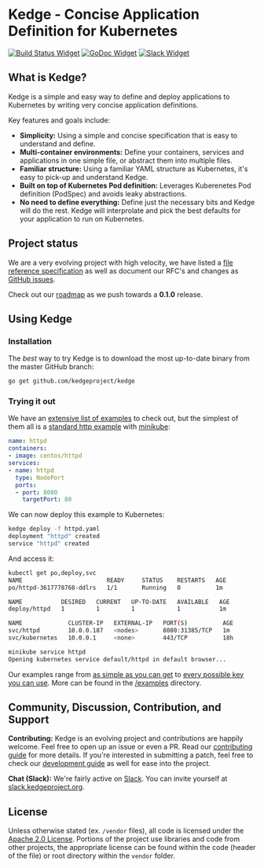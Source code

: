 # Kedge - Concise Application Definition for Kubernetes

[![Build Status Widget]][Build Status] [![GoDoc Widget]][GoDoc] [![Slack Widget]][Slack]


## What is Kedge?

Kedge is a simple and easy way to define and deploy applications to Kubernetes by writing very concise application definitions.

Key features and goals include:

  - __Simplicity:__ Using a simple and concise specification that is easy to understand and define.
  - __Multi-container environments:__ Define your containers, services and applications in one simple file, or abstract them into multiple files.
  - __Familiar structure:__ Using a familiar YAML structure as Kubernetes, it's easy to pick-up and understand Kedge.
  - __Built on top of Kubernetes Pod definition:__ Leverages Kuberenetes Pod definition (PodSpec) and avoids leaky abstractions.
  - __No need to define everything:__ Define just the necessary bits and Kedge will do the rest. Kedge will interprolate and pick the best defaults for your application to run on Kubernetes.

## Project status

We are a very evolving project with high velocity, we have listed a [file reference specification](docs/file-reference.md) as well as document our RFC's and changes as [GitHub issues](https://github.com/kedgeproject/kedge/issues).

Check out our [roadmap](ROADMAP.md) as we push towards a __0.1.0__ release.

## Using Kedge

### Installation

The _best_ way to try Kedge is to download the most up-to-date binary from the master GitHub branch:

```sh
go get github.com/kedgeproject/kedge
```

### Trying it out

We have an [extensive list of examples](examples) to check out, but the simplest of them all is a [standard http example](https://raw.githubusercontent.com/kedgeproject/kedge/master/examples/simplest/httpd.yaml) with [minikube](https://github.com/kubernetes/minikube):

```yaml
name: httpd
containers:
- image: centos/httpd
services:
- name: httpd
  type: NodePort
  ports:
  - port: 8080
    targetPort: 80
```

We can now deploy this example to Kubernetes:

```sh
kedge deploy -f httpd.yaml
deployment "httpd" created
service "httpd" created
```

And access it:

```sh
kubectl get po,deploy,svc
NAME                        READY     STATUS    RESTARTS   AGE
po/httpd-3617778768-ddlrs   1/1       Running   0          1m

NAME           DESIRED   CURRENT   UP-TO-DATE   AVAILABLE   AGE
deploy/httpd   1         1         1            1           1m

NAME             CLUSTER-IP   EXTERNAL-IP   PORT(S)          AGE
svc/httpd        10.0.0.187   <nodes>       8080:31385/TCP   1m
svc/kubernetes   10.0.0.1     <none>        443/TCP          18h

minikube service httpd
Opening kubernetes service default/httpd in default browser...
```

Our examples range from [as simple as you can get](examples/simplest) to [every possible key you can use](examples/all). More can be found in the [/examples](examples) directory.

## Community, Discussion, Contribution, and Support

__Contributing:__ Kedge is an evolving project and contributions are happily welcome. Feel free to open up an issue or even a PR. Read our [contributing guide](CONTRIBUTING.md) for more details. If you're interested in submitting a patch, feel free to check our [development guide](docs/development.md) as well for ease into the project.

__Chat (Slack):__ We're fairly active on [Slack](https://kedgeproject.slack.com#kedge). You can invite yourself at [slack.kedgeproject.org](http://slack.kedgeproject.org).

## License

Unless otherwise stated (ex. `/vendor` files), all code is licensed under the [Apache 2.0 License](LICENSE). Portions of the project use libraries and code from other projects, the appropriate license can be found within the code (header of the file) or root directory within the `vendor` folder.

[Build Status]: https://travis-ci.org/kedgeproject/kedge
[Build Status Widget]: https://travis-ci.org/kedgeproject/kedge.svg?branch=master
[GoDoc]: https://godoc.org/github.com/kedgeproject/kedge
[GoDoc Widget]: https://godoc.org/github.com/kedgeproject/kedge?status.svg
[Slack]: http://slack.kedgeproject.org
[Slack Widget]: https://s3.eu-central-1.amazonaws.com/ngtuna/join-us-on-slack.png
